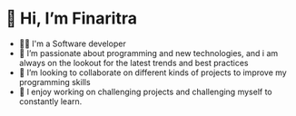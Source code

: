 # 👋 Hi, I’m Finaritra
- 👨‍🦱 I'm a Software developer
- 💙 I’m passionate about programming and new technologies, and i am always on the lookout for the latest trends and best practices
- 💞️ I’m looking to collaborate on different kinds of projects to improve my programming skills
- 📖 I enjoy working on challenging projects and challenging myself to constantly learn.


<!---
Finaritr4/Finaritr4 is a ✨ special ✨ repository because its `README.md` (this file) appears on your GitHub profile.
You can click the Preview link to take a look at your changes.
--->
